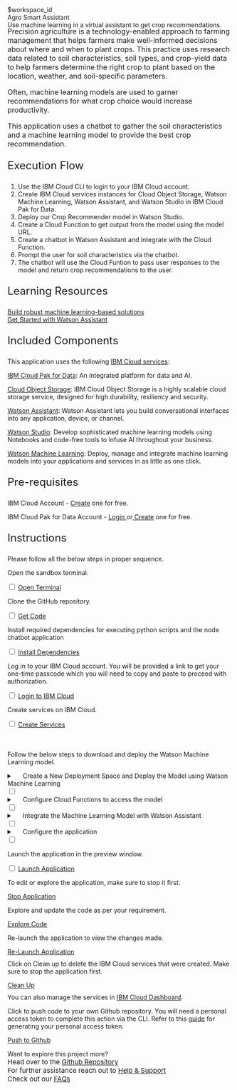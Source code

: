 <html>
<head>
  <meta name="viewport" content="width=device-width, initial-scale=1">
  <link rel="stylesheet" href="style.css">
  <style>
    .header {
      background-image: url('https://raw.githubusercontent.com/IBM/Developer-Playground/master/didact/images/agro-chatbot.jpeg');
    }
  </style>
</head>

<body>
  <div style="margin-top:2rem"></div>
  <div class="hidden-state">$workspace_id</div>
  <div class="header">
    <div class="left-content">
      <div class="apptitle">
        Agro Smart Assistant
      </div>
      <div class="subheading">
        Use machine learning in a virtual assistant to get crop recommendations.
      </div>
    </div>
  </div>
  <div class="section" style="font-size:16px; margin-top:-1.25rem">
    <p>
      Precision agriculture is a technology-enabled approach to farming management that helps farmers make well-informed
      decisions about where and when to plant crops. This practice uses research data related to soil characteristics,
      soil types, and crop-yield data to help farmers determine the right crop to plant based on the location, weather,
      and soil-specific parameters.
    </p>
    <p>
      Often, machine learning models are used to garner recommendations for what crop choice would increase
      productivity.
    </p>
    <p>
      This application uses a chatbot to gather the soil characteristics and a machine learning model to provide the
      best crop recommendation.
    </p>
  </div>
  <div class="section">
    <p style="font-size:24px">Execution Flow</p>
    <ol>
      <li>Use the IBM Cloud CLI to login to your IBM Cloud account.</li>
      <li>Create IBM Cloud services instances for Cloud Object Storage, Watson Machine
        Learning, Watson Assistant, and Watson Studio in IBM Cloud Pak for Data.</li>
      <li>Deploy our Crop Recommender model in Watson Studio.</li>
      <li>Create a Cloud Function to get output from the model using the model URL.</li>
      <li>Create a chatbot in Watson Assistant and integrate with the Cloud Function.</li>
      <li>Prompt the user for soil characteristics via the chatbot.</li>
      <li>The chatbot will use the Cloud Funtion to pass user responses to the model and return crop recommendations to
        the user.</li>
    </ol>
  </div>
  <div class="section">
    <p style="font-size:24px">Learning Resources</p>
    <div>
      <a href="https://developer.ibm.com/articles/what-is-machine-learning/">Build robust machine learning-based
        solutions</a></br>
      <a href="https://developer.ibm.com/learningpaths/get-started-watson-assistant/">Get Started with Watson
        Assistant</a></br>
    </div>
  </div>
  <div class="section">
    <p style="font-size:24px">Included Components</p>
    <div>
      <p>This application uses the following <a href="https://cloud.ibm.com">IBM Cloud services</a>:</p>
      <p><a href="https://www.ibm.com/products/cloud-pak-for-data">IBM Cloud Pak for Data</a>: An integrated platform
        for data and AI.</p>
      <p><a href="https://cloud.ibm.com/objectstorage">Cloud Object Storage</a>: IBM Cloud Object Storage is a highly
        scalable cloud storage service, designed for high durability, resiliency and security.</p>
      <p><a href="https://cloud.ibm.com/catalog/services/watson-assistant">Watson Assistant</a>: Watson Assistant lets
        you build conversational interfaces into any application, device, or channel.</p>
      <p><a href="https://cloud.ibm.com/catalog/services/watson-studio">Watson Studio</a>: Develop sophisticated machine
        learning models using Notebooks and code-free tools to infuse AI throughout your business.</p>
      <p><a href="https://cloud.ibm.com/catalog/services/machine-learning">Watson Machine Learning</a>: Deploy, manage
        and integrate machine learning models into your applications and services in as little as one click.</p>
    </div>
  </div>
  <div class="section">
    <p style="font-size:24px">Pre-requisites</p>
    <div>
      <p>IBM Cloud Account - <a
          href="https://cloud.ibm.com/registration/trial?cm_sp=ibmdev--developer-sandbox--cloudreg"> Create</a> one for
        free.</p>
      <p>IBM Cloud Pak for Data Account - <a
          href="https://dataplatform.cloud.ibm.com/home2?context=cpdaas?cm_sp=ibmdev--developer-sandbox--cloudreg">Login
        </a> or<a
          href="https://dataplatform.cloud.ibm.com/registration/stepone?context=cpdaas&apps=all?cm_sp=ibmdev--developer-sandbox--cloudreg">
          Create</a> one for free.</p>
    </div>
  </div>
  <div class="section">
    <p style="font-size:24px">Instructions</p>
    <p>Please follow all the below steps in proper sequence.</p>
  </div>
  <div class="timeline-container">
    <div class="timeline step open-terminal">
      <div class="content">
        <p>Open the sandbox terminal.</p>
      </div>
      <input type="checkbox">
      <a id="step" class="button is-dark is-medium" title="Open Terminal"
        href="didact://?commandId=terminal-for-sandbox-container:new">Open Terminal</a><br>
      <span class="dot"></span>
    </div>
    <div class="timeline step git-clone">
      <div class="content">
        <p>Clone the GitHub repository.</p>
      </div>
      <input type="checkbox">
      <a id="step" class="button is-dark is-medium" title="Get the Code"
        href="didact://?commandId=extension.sendToTerminal&text=AgroSmartAssistant%7Cclone-repo%7Csandbox%20terminal|git%20clone%20-b%20agro-chatbot%20https://github.com/IBM/Developer-Playground.git%20${CHE_PROJECTS_ROOT}/cp4d-smart-virtual-assistant">Get
        Code</a>
      <span class="dot"></span>
    </div>
    <div class="timeline step install-dependencies">
      <div class="content">
        <p>Install required dependencies for executing python scripts and the node chatbot application
        </p>
      </div>
      <input type="checkbox">
      <a id="step" class="button is-dark is-medium" title="Build the Application"
        href="didact://?commandId=extension.sendToTerminal&text=AgroSmartAssistant%7Cbuild%7Csandbox%20terminal|cd%20${CHE_PROJECTS_ROOT}/cp4d-smart-virtual-assistant/Agro-Smart-Assistant/chatbot%20%26%26%20npm%20install%26%26cd%20${CHE_PROJECTS_ROOT}/cp4d-smart-virtual-assistant%20%26%26%20pip3.8%20install%20-r%20requirements.txt">Install
        Dependencies</a>
      <span class="dot"></span>
    </div>
    <div class="timeline step login-ibmcloud">
      <div class="content">
        <p>Log in to your IBM Cloud account. You will be provided a link to get your one-time passcode which you will
          need to copy
          and paste to proceed with authorization.</p>
      </div>
      <input type="checkbox">
      <a id="step" class="button is-dark is-medium" title="Login to IBM Cloud"
        href="didact://?commandId=extension.sendToTerminal&text=AgroSmartAssistant%7Cibm-login%7Csandbox%20terminal|cd%20${CHE_PROJECTS_ROOT}/cp4d-smart-virtual-assistant/Agro-Smart-Assistant/scripts%20%26%26%20chmod%20%2Bx%20.%2Flogin.sh%20%26%26%20.%2Flogin.sh">Login
        to IBM Cloud</a>
      <span class="dot"></span>
    </div>
    <div class="timeline step create-services-ibmcloud">
      <div class="content">
        <p>Create services on IBM Cloud.</p>
      </div>
      <input type="checkbox">
      <a id="step" class="button is-dark is-medium" title="Create IBM Watson Services"
        href="didact://?commandId=extension.sendToTerminal&text=AgroSmartAssistant%7Ccreate-services%7Csandbox%20terminal|cd%20${CHE_PROJECTS_ROOT}/cp4d-smart-virtual-assistant/Agro-Smart-Assistant/scripts%20%26%26%20chmod%20%2Bx%20.%2Fcreate-ibm-services.sh%20%26%26%20.%2Fcreate-ibm-services.sh">Create
        Services</a>
      <p style="margin-top:50px">Follow the below steps to download and deploy the Watson Machine Learning model.</p>
      <span class="dot"></span>
    </div>
    <div class="timeline dropdown-ctas create-deploy-model step">
      <div class="content">
        <details>
          <summary>&nbsp;&nbsp;&nbsp;&nbsp;&nbsp;Create a New Deployment Space and Deploy the Model using Watson Machine
            Learning</summary></br></br>
          <div class="timeline step" style="opacity:1">
            <div class="content">
              <p>Step 1 : Generate an API Key in the IBM account. This is required to access the model for our Cloud
                Function.</p>
            </div><input type="checkbox">
            <a id="step" class="button is-dark is-medium" title="Generate API key"
              href="didact://?commandId=extension.sendToTerminal&text=AgroSmartAssistant%7Cgenerate-api-token%7Csandbox%20terminal|cd%20${CHE_PROJECTS_ROOT}/cp4d-smart-virtual-assistant;ibmcloud%20iam%20api-key-create%20ApiKey-SVA%20-d%20'this is API key for Smart Virtual Assitant'%20--file%20${CHE_PROJECTS_ROOT}/cp4d-smart-virtual-assistant/key_file">Generate
              API key</a><span class="dot"></span>
          </div>
          <div class="timeline step create-deployment-space">
            <div class="content">
              <p>Step 2 : Create a new deployment space with the pre-loaded model. Make sure your <a
                  href="https://dataplatform.cloud.ibm.com?cm_sp=ibmdev--developer-sandbox--cloudreg">IBM Cloud Pak for
                  Data</a> account is active in the region given in sandbox terminal.</p>
            </div><input type="checkbox">
            <a id="step" class="button is-dark is-medium"
              href="didact://?commandId=extension.sendToTerminal&text=AgroSmartAssistant%7Ccreate-space%7Csandbox%20terminal|cd%20${CHE_PROJECTS_ROOT}/cp4d-smart-virtual-assistant/Agro-Smart-Assistant/deployment-files%20%26%26%20python3.8%20create_space.py">Create
              Deployment Space</a>
            <span class="dot"></span>
          </div>
          <div class="timeline dropdown-ctas error-ctas">
            <div class="content">
              <details>
                <summary>&nbsp;&nbsp;&nbsp;&nbsp;&nbsp;Incase your model import failed, do the following steps</summary>
                </br></br>
                <div class="timeline step" style="opacity:1">
                  <div class="content">
                    <p>Step 1 : Download the project zip file.</p>
                  </div><input type="checkbox">
                  <a id="step" class="button is-dark is-medium"
                    href="https://github.com/IBM/Developer-Playground/raw/agro-chatbot/Agro-Smart-Assistant/data/crop-recommendation.zip">Download</a>
                  <span class="dot"></span>
                </div>
                <div class="timeline step">
                  <div class="content">
                    <p>Step 2 : Login to your <a
                        href="https://dataplatform.cloud.ibm.com?cm_sp=ibmdev--developer-sandbox--cloudreg">IBM Cloud
                        Pak
                        for Data</a> account with the region given in your sandbox terminal. Click on "Create a
                      Project".
                    </p>
                    <img
                      src="https://raw.githubusercontent.com/IBM/Developer-Playground/master/didact/images/section_error_1.png"
                      width="750" height="750">
                  </div>
                  <input type="checkbox">
                  <a id="step" class="button is-dark is-medium">Mark as Complete</a>
                  <span class="dot"></span>
                </div>
                <div class="timeline step">
                  <div class="content">
                    <p>Step 3 : Click on "Create a project from sample or file".</p>
                    <img
                      src="https://raw.githubusercontent.com/IBM/Developer-Playground/master/didact/images/section_error_2.png"
                      width="750" height="750">
                  </div>
                  <input type="checkbox">
                  <a id="step" class="button is-dark is-medium">Mark as Complete</a>
                  <span class="dot"></span>
                </div>
                <div class="timeline step">
                  <div class="content">
                    <p>Step 4: Upload the zip file that was just downloaded in Step 1 > Enter a project name > click
                      "Create".</p>
                    <img
                      src="https://raw.githubusercontent.com/IBM/Developer-Playground/master/didact/images/section_error_3.png"
                      width="750" height="750">
                  </div>
                  <input type="checkbox">
                  <a id="step" class="button is-dark is-medium">Mark as Complete</a>
                  <span class="dot"></span>
                </div>
                <div class="timeline step">
                  <div class="content">
                    <p>Step 5 : After the project is created, click on "View new project".</p>
                    <img
                      src="https://raw.githubusercontent.com/IBM/Developer-Playground/master/didact/images/section_error_4.png"
                      width="750" height="750">
                  </div>
                  <input type="checkbox">
                  <a id="step" class="button is-dark is-medium">Mark as Complete</a>
                  <span class="dot"></span>
                </div>
                <div class="timeline step">
                  <div class="content">
                    <p>Step 6 : Click on the Assets tab.</p>
                    <img
                      src="https://raw.githubusercontent.com/IBM/Developer-Playground/master/didact/images/section_error_5.png"
                      width="750" height="750">
                  </div>
                  <input type="checkbox">
                  <a id="step" class="button is-dark is-medium">Mark as Complete</a>
                  <span class="dot"></span>
                </div>
                <div class="timeline step">
                  <div class="content">
                    <p>Step 7 : Click on the (⋮) on right hand side of the Model and Click on "Promote" button.</p>
                    <img
                      src="https://raw.githubusercontent.com/IBM/Developer-Playground/master/didact/images/section_error_6.png"
                      width="750" height="750">
                  </div>
                  <input type="checkbox">
                  <a id="step" class="button is-dark is-medium">Mark as Complete</a>
                  <span class="dot"></span>
                </div>
                <div class="timeline step">
                  <div class="content">
                    <p>Step 8 : On the "Target Space" drop-down menu, select the deployment space you created (To get
                      the
                      deployment space name check your sandbox terminal), Once done click "Promote".</p>
                    <img
                      src="https://raw.githubusercontent.com/IBM/Developer-Playground/master/didact/images/section_error_7.png"
                      width="750" height="750">
                  </div>
                  <input type="checkbox">
                  <a id="step" class="button is-dark is-medium">Mark as Complete</a>
                  <span class="dot"></span>
                </div>
              </details>
            </div>
            <input type="checkbox">
            <span class="dot"></span>
          </div>
          <div class="timeline step deploy-model">
            <div class="content">
              <p>Step 3 : Deploy the model.</p>
            </div><input type="checkbox">
            <a id="step" class="button is-dark is-medium"
              href="didact://?commandId=extension.sendToTerminal&text=AgroSmartAssistant%7Cdeploy-model%7Csandbox%20terminal|cd%20${CHE_PROJECTS_ROOT}/cp4d-smart-virtual-assistant/Agro-Smart-Assistant/deployment-files%20%26%26%20python3.8%20deploy_model.py">Deploy</a>
            <span class="dot"></span>
          </div>
          <div class="timeline step">
            <div class="content">
              <p>Step 4 : Run the script to update the code file with Model URL.</p>
            </div><input type="checkbox">
            <a id="step" class="button is-dark is-medium" title="Update Model URL"
              href="didact://?commandId=extension.sendToTerminal&text=AgroSmartAssistant%7Cupdate-model-url%7Csandbox%20terminal|cd%20${CHE_PROJECTS_ROOT}/cp4d-smart-virtual-assistant/Agro-Smart-Assistant/scripts%20%26%26%20chmod%20%2Bx%20.%2Fadd_model_url.sh%20%26%26%20.%2Fadd_model_url.sh">Update
              Model URL</a><span class="dot"></span>
          </div>
        </details>
      </div>
      <input type="checkbox">
      <span class="dot"></span>
    </div>
    <div class="timeline dropdown-ctas create-cloud-function step">
      <div class="content">
        <details>
          <summary>&nbsp;&nbsp;&nbsp;&nbsp;&nbsp;Configure Cloud Functions to access the model</summary></br></br>
          <div class="timeline step" style="opacity:1">
            <div class="content">
              <p>Step 1 : Create an Action in cloud functions with web action enabled.</p>
            </div><input type="checkbox">
            <a id="step" class="button is-dark is-medium" title="Create Action"
              href="didact://?commandId=extension.sendToTerminal&text=AgroSmartAssistant%7Ccreate-action%7Csandbox%20terminal|cd%20${CHE_PROJECTS_ROOT}/cp4d-smart-virtual-assistant/Agro-Smart-Assistant/scripts%20%26%26%20python3.8%20create_action.py">Create
              Action</a><span class="dot"></span>
          </div>
          <div class="timeline step">
            <div class="content">
              <p>Step 2 : Run the script to add API Key parameter to the Action.</p>
            </div><input type="checkbox">
            <a id="step" class="button is-dark is-medium" title="Create Parameter"
              href="didact://?commandId=extension.sendToTerminal&text=AgroSmartAssistant%7Cadd-parameter%7Csandbox%20terminal|cd%20${CHE_PROJECTS_ROOT}/cp4d-smart-virtual-assistant/Agro-Smart-Assistant/scripts%20%26%26%20chmod%20%2Bx%20.%2Fadd_parameter.sh%20%26%26%20.%2Fadd_parameter.sh">Add
              Parameter</a><span class="dot"></span>
          </div>
          <div class="timeline step">
            <div class="content">
              <p>Step 3 : Run the script to update the Watson Assistant Dialog skill file with the webhook URL to access
                the Cloud Function.</p>
            </div><input type="checkbox">
            <a id="step" class="button is-dark is-medium" title="Update"
              href="didact://?commandId=extension.sendToTerminal&text=AgroSmartAssistant%7Cupdate-webhook-url%7Csandbox%20terminal|cd%20${CHE_PROJECTS_ROOT}/cp4d-smart-virtual-assistant/Agro-Smart-Assistant/scripts%20%26%26%20chmod%20%2Bx%20.%2Fupdate_dialog.sh%20%26%26%20.%2Fupdate_dialog.sh">Update
              Dialog Skill</a><span class="dot"></span>
          </div>
        </details>
      </div>
      <input type="checkbox">
      <span class="dot"></span>
    </div>
    <div class="timeline dropdown-ctas create-assistant step">
      <div class="content">
        <details>
          <summary>&nbsp;&nbsp;&nbsp;&nbsp;&nbsp;Integrate the Machine Learning Model with Watson Assistant</summary>
          </br></br>
          <div class="timeline step" style="opacity:1">
            <div class="content">
              <p>Step 1 : Create the Dialog Skill.</p>
            </div><input type="checkbox">
            <a id="step" class="button is-dark is-medium"
              href="didact://?commandId=extension.sendToTerminal&text=AgroSmartAssistant%7Ccreate-skill%7Csandbox%20terminal|cd%20${CHE_PROJECTS_ROOT}/cp4d-smart-virtual-assistant/Agro-Smart-Assistant/chatbot%20%26%26%20python3.8%20watson-assistant.py">Create
              Skill</a><span class="dot"></span>
          </div>
          <div class="timeline step">
            <div class="content">
              <p>Step 2 : Open the Assistant URL given in sandbox terminal in a new tab. Avoid using the shortcut to
                open
                the URL just copy paste the URL in new tab.</p>
            </div>
            <input type="checkbox">
            <a id="step" class="button is-dark is-medium">Mark as Complete</a>
            <span class="dot"></span>
          </div>
          <div class="timeline step">
            <div class="content">
              <p>Step 3 : If the below screen is displayed, click on the profile icon and select "Switch to classic
                experience".</p>
              <img
                src="https://raw.githubusercontent.com/IBM/Developer-Playground/master/didact/images/section_4.2_assistant.png"
                width="750" height="750">
            </div>
            <input type="checkbox">
            <a id="step" class="button is-dark is-medium">Mark as Complete</a>
            <span class="dot"></span>
          </div>
          <div class="timeline step">
            <div class="content">
              <p>Step 4 : Click on "Create assistant".</p>
              <img
                src="https://raw.githubusercontent.com/IBM/Developer-Playground/master/didact/images/section_4.3_assistant.png"
                width="550" height="550">
            </div>
            <input type="checkbox">
            <a id="step" class="button is-dark is-medium">Mark as Complete</a>
            <span class="dot"></span>
          </div>
          <div class="timeline step">
            <div class="content">
              <p>Step 5 : Enter the name of the assistant and click "Create assistant".</p>
              <img
                src="https://raw.githubusercontent.com/IBM/Developer-Playground/master/didact/images/section_4.4_assistant.png"
                width="550" height="550">
            </div>
            <input type="checkbox">
            <a id="step" class="button is-dark is-medium">Mark as Complete</a>
            <span class="dot"></span>
          </div>
          <div class="timeline step">
            <div class="content">
              <p>Step 6 : Once the Assistant is created, click on "Add dialog skill".</p>
              <img
                src="https://raw.githubusercontent.com/IBM/Developer-Playground/master/didact/images/section_4.5_assistant.png"
                width="750" height="750">
            </div>
            <input type="checkbox">
            <a id="step" class="button is-dark is-medium">Mark as Complete</a>
            <span class="dot"></span>
          </div>
          <div class="timeline step">
            <div class="content">
              <p>Step 7
                : In the "Add dialog skill" window, select the "Add Existing Skill" file and click on the "Crop
                Recommender" Skill.</p>
              <img
                src="https://raw.githubusercontent.com/IBM/Developer-Playground/master/didact/images/section_4.6_assistant.png"
                width="750" height="750">
            </div>
            <input type="checkbox">
            <a id="step" class="button is-dark is-medium">Mark as Complete</a>
            <span class="dot"></span>
          </div>
        </details>
      </div>
      <input type="checkbox">
      <span class="dot"></span>
    </div>
    <div class="timeline dropdown-ctas configure-application-ctas step">
      <div class="content">
        <details>
          <summary>&nbsp;&nbsp;&nbsp;&nbsp;&nbsp;Configure the application</summary></br></br>
          <div class="timeline step" style="opacity:1">
            <div class="content">
              <p>Step 1 : Once the skill is created, click on (⋮) on top right and Click on "Assitant Settings".</p>
              <img
                src="https://raw.githubusercontent.com/IBM/Developer-Playground/master/didact/images/section_5.1_chatbot.png"
                width="450" height="450">
            </div>
            <input type="checkbox">
            <a id="step" class="button is-dark is-medium">Mark as Complete</a>
            <span class="dot"></span>
          </div>
          <div class="timeline step">
            <div class="content">
              <p>Step 2 : Copy the Assistant ID and Assistant URL in .env file.</p>
              <img
                src="https://raw.githubusercontent.com/IBM/Developer-Playground/master/didact/images/section_5.2_chatbot.png"
                width="750" height="750">
            </div>
            <input type="checkbox">
            <a id="step" class="button is-dark is-medium">Mark as Complete</a>
            <span class="dot"></span>
          </div>
          <div class="timeline step">
            <div class="content">
              <p>Step 3 : Paste it in .env file.</p>
            </div><input type="checkbox">
            <a id="step" class="button is-dark is-medium"
              href="didact://?commandId=extension.openFile&text=AgroSmartAssistant%7Cload-skill%7C${CHE_PROJECTS_ROOT}/cp4d-smart-virtual-assistant/.env">Open
              file</a><span class="dot"></span>
          </div>
        </details>
      </div>
      <input type="checkbox">
      <span class="dot"></span>
    </div>
    <div class="timeline step launch-application">
      <div class="content">
        <p>Launch the application in the preview window.</p>
      </div>
      <input type="checkbox">
      <a id="step" class="button is-dark is-medium" title="Launch the Application"
        href="didact://?commandId=extension.sendToTerminal&text=AgroSmartAssistant%7Claunch%7Csandbox%20terminal|cd%20${CHE_PROJECTS_ROOT}/cp4d-smart-virtual-assistant/Agro-Smart-Assistant/chatbot%20%26%26%20npm%20start">Launch
        Application</a>
      <span class="dot"></span>
    </div>
  </div>
  <div class="footer">
    <div class="footer-cta">
      <div class="footer-step stop-application" style="background:transparent">
        <p>To edit or explore the application, make sure to stop it first.</p>
        <a class="button is-dark is-medium" title="Stop Application"
          href="didact://?commandId=vscode.didact.sendNamedTerminalCtrlC&text=sandbox%20terminal">Stop Application</a>
      </div>
      <div class="footer-step explore-application" style="background:transparent">
        <p>Explore and update the code as per your requirement.</p>
        <a class="button is-dark is-medium" title="Explore the Code"
          href="didact://?commandId=extension.openFile&text=AgroSmartAssistant%7Copen-file%7C${CHE_PROJECTS_ROOT}/cp4d-smart-virtual-assistant/Agro-Smart-Assistant/chatbot/public/index.html">Explore
          Code</a></div>
        <div class="footer-step re-launch-application" style="background:transparent">
          <p>Re-launch the application to view the changes made.</p>
          <a class="button is-dark is-medium" title="Launch the Application"
            href="didact://?commandId=extension.sendToTerminal&text=AgroSmartAssistant%7Cre-launch%7Csandbox%20terminal|cd%20${CHE_PROJECTS_ROOT}/cp4d-smart-virtual-assistant/Agro-Smart-Assistant/chatbot%20%26%26%20npm%20start">Re-Launch
            Application</a>
        </div>
        <div class="footer-step clean-up-services" style="background:transparent">
          <p style="margin-top:0.625rem;">Click on
            <bold>Clean up</bold> to delete the IBM Cloud services that were created. Make sure to stop the application
            first.
          </p>
          <a class="button is-dark is-medium" title="Delete services from IBM Cloud"
            href="didact://?commandId=extension.sendToTerminal&text=AgroSmartAssistant%7Cdelete-services%7Csandbox%20terminal|cd%20${CHE_PROJECTS_ROOT}/cp4d-smart-virtual-assistant/Agro-Smart-Assistant/scripts%20%26%26%20chmod%20%2Bx%20.%2Fdelete_services.sh%20%26%26%20.%2Fdelete_services.sh">Clean
            Up</a>
            <p style="margin-top:0.625rem;">You can also manage the services in
            <a href="https://cloud.ibm.com/resources">IBM Cloud Dashboard</a>.
          </p>
        </div>
        <div class="footer-step git-push" style="background:transparent">
          <p style="margin-top:0.625rem;">Click to push code to your own Github repository. You will need a personal access
            token to complete this action via the CLI. Refer to this <a
              href="https://docs.github.com/en/authentication/keeping-your-account-and-data-secure/creating-a-personal-access-token">guide</a>
            for generating your personal access token.</p>
          <a class="button is-dark is-medium" title="Delete services from IBM Cloud"
            href="didact://?commandId=vscode.didact.sendNamedTerminalAString&text=sandbox%20terminal$$sh%20/github.sh ">Push
            to Github</a>
        </div>
      </div>
      <div class="image-div">
        <p class="image-content">Want to explore this project more?
          <span style="font-size:15px;margin-top:0px;display:block;">Head over to the <a
              href="https://github.com/IBM/Developer-Playground/tree/agro-chatbot" target="_blank">Github
              Repository</a></span>
          <span style="font-size:15px;margin-top:0px;display:block;">For further assistance reach out to <a
              href="https://github.com/IBM/Technology-sandbox-Support/issues/new/choose" target="_blank"> Help &
              Support</a></span>
          <span style="font-size:15px;margin-top:0px;display:block;">Check out our <a
              href="https://ibm.github.io/Technology-Sandbox-Support/" target="_blank">FAQs</a></span>
        </p>
      </div>
    </div>
    <br><br>
</body>
<script src="progressive.js"></script>

</html>